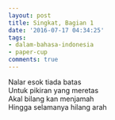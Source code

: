 ```yaml
---
layout: post
title: Singkat, Bagian 1
date: '2016-07-17 04:34:25'
tags:
- dalam-bahasa-indonesia
- paper-cup
comments: true
---
```


Nalar esok tiada batas  
Untuk pikiran yang meretas  
Akal bilang kan menjamah  
Hingga selamanya hilang arah